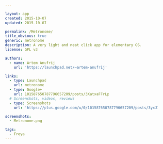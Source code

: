 ```yaml
---

layout: app
created: 2015-10-07
updated: 2015-10-07

permalink: /Metronome/
title_obvious: true
generic: metronome
description: A very light and neat click app for elementary OS.
license: GPL v3

authors:
  - name: Artem Anufrij
    url: 'https://launchpad.net/~artem-anufrij'

links:
  - type: Launchpad
    url: metronome
  - type: Google+
    url: 101587650787796657209/posts/3XatxaFFrLp
  # Screenshots, videos, reviews
  - type: Screenshots
    url: 'https://plus.google.com/u/0/101587650787796657209/posts/3yxJ1qY8bJi?pid=6200455784682572114&oid=101587650787796657209'

screenshots:
  - Metronome.png

tags:
  - Freya
---
```

